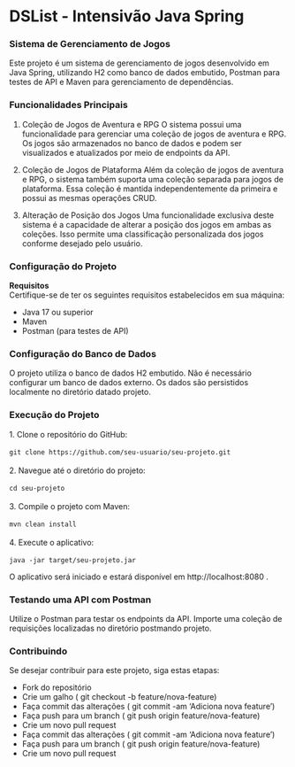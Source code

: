 # DSList - Intensivão Java Spring
<h3>Sistema de Gerenciamento de Jogos</h3>

Este projeto é um sistema de gerenciamento de jogos desenvolvido em Java Spring, utilizando H2 como banco de dados embutido, Postman para testes de API e Maven para gerenciamento de dependências.

<h3>Funcionalidades Principais</h3>

1. Coleção de Jogos de Aventura e RPG
O sistema possui uma funcionalidade para gerenciar uma coleção de jogos de aventura e RPG. Os jogos são armazenados no banco de dados e podem ser visualizados e atualizados por meio de endpoints da API.

2. Coleção de Jogos de Plataforma
Além da coleção de jogos de aventura e RPG, o sistema também suporta uma coleção separada para jogos de plataforma. Essa coleção é mantida independentemente da primeira e possui as mesmas operações CRUD.

3. Alteração de Posição dos Jogos
Uma funcionalidade exclusiva deste sistema é a capacidade de alterar a posição dos jogos em ambas as coleções. Isso permite uma classificação personalizada dos jogos conforme desejado pelo usuário.

<h3>Configuração do Projeto</h3>
  
  **Requisitos** <br>
  Certifique-se de ter os seguintes requisitos estabelecidos em sua máquina:

- Java 17 ou superior
- Maven
- Postman (para testes de API)

<h3>Configuração do Banco de Dados</h3>
  O projeto utiliza o banco de dados H2 embutido. Não é necessário configurar um banco de dados externo. Os dados são persistidos localmente no diretório datado projeto.

<h3>Execução do Projeto</h3>
1. Clone o repositório do GitHub: <br><br>
  <code>git clone https://github.com/seu-usuario/seu-projeto.git</code>
<br><br>
2. Navegue até o diretório do projeto:<br><br>
  <code>cd seu-projeto</code>
<br><br>
3. Compile o projeto com Maven:<br><br>
  <code>mvn clean install</code>
<br><br>
4. Execute o aplicativo:<br><br>
  <code>java -jar target/seu-projeto.jar</code>

O aplicativo será iniciado e estará disponível em http://localhost:8080 .

<h3>Testando uma API com Postman</h3> Utilize o Postman para testar os endpoints da API. Importe uma coleção de requisições localizadas no diretório postmando projeto.

<h3>Contribuindo</h3> Se desejar contribuir para este projeto, siga estas etapas:

- Fork do repositório
- Crie um galho ( git checkout -b feature/nova-feature)
- Faça commit das alterações ( git commit -am ‘Adiciona nova feature’)
- Faça push para um branch ( git push origin feature/nova-feature)
- Crie um novo pull request
- Faça commit das alterações ( git commit -am ‘Adiciona nova feature’)
- Faça push para um branch ( git push origin feature/nova-feature)
- Crie um novo pull request


